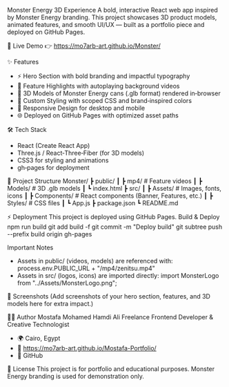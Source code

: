 Monster Energy 3D Experience
A bold, interactive React web app inspired by Monster Energy branding.
This project showcases 3D product models, animated features, and smooth UI/UX — built as a portfolio piece and deployed on GitHub Pages.

🚀 Live Demo
👉 https://mo7arb-art.github.io/Monster/

✨ Features
- ⚡ Hero Section with bold branding and impactful typography
- 🎥 Feature Highlights with autoplaying background videos
- 🥤 3D Models of Monster Energy cans (.glb format) rendered in‑browser
- 🎨 Custom Styling with scoped CSS and brand‑inspired colors
- 📱 Responsive Design for desktop and mobile
- 🌐 Deployed on GitHub Pages with optimized asset paths

🛠️ Tech Stack
- React (Create React App)
- Three.js / React‑Three‑Fiber (for 3D models)
- CSS3 for styling and animations
- gh‑pages for deployment

📂 Project Structure
Monster/
 ┣ public/
 ┃ ┣ mp4/        # Feature videos
 ┃ ┣ Models/     # 3D .glb models
 ┃ ┗ index.html
 ┣ src/
 ┃ ┣ Assets/     # Images, fonts, icons
 ┃ ┣ Components/ # React components (Banner, Features, etc.)
 ┃ ┣ Styles/     # CSS files
 ┃ ┗ App.js
 ┣ package.json
 ┗ README.md



⚡ Deployment
This project is deployed using GitHub Pages.
Build & Deploy
npm run build
git add build -f
git commit -m "Deploy build"
git subtree push --prefix build origin gh-pages


Important Notes
- Assets in public/ (videos, models) are referenced with:
process.env.PUBLIC_URL + "/mp4/zenitsu.mp4"
- Assets in src/ (logos, icons) are imported directly:
import MonsterLogo from "../Assets/MonsterLogo.png";



📸 Screenshots
(Add screenshots of your hero section, features, and 3D models here for extra impact.)

👨‍💻 Author
Mostafa Mohamed Hamdi Ali
Freelance Frontend Developer & Creative Technologist
- 🌍 Cairo, Egypt
- 💼 https://mo7arb-art.github.io/Mostafa-Portfolio/
- 🐙 GitHub

📜 License
This project is for portfolio and educational purposes.
Monster Energy branding is used for demonstration only.

